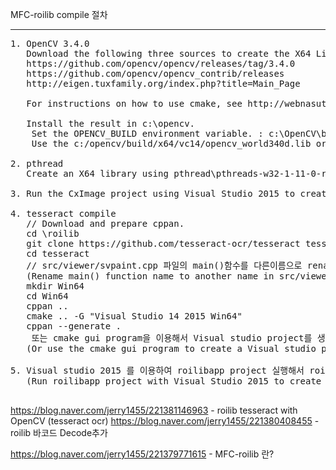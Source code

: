 
MFC-roilib compile 절차

----
<pre>
1. OpenCV 3.4.0
   Download the following three sources to create the X64 Library (opencv_world340d.lib and opencv_world340.lib)
   https://github.com/opencv/opencv/releases/tag/3.4.0       ==> Source code(zip)
   https://github.com/opencv/opencv_contrib/releases         ==> 3.4.0 zip
   http://eigen.tuxfamily.org/index.php?title=Main_Page      ==> latest stable release

   For instructions on how to use cmake, see http://webnasutes.tistory.com/1036.

   Install the result in c:\opencv.
    Set the OPENCV_BUILD environment variable. : c:\OpenCV\build
    Use the c:/opencv/build/x64/vc14/opencv_world340d.lib or c:/opencv/build/x64/vc14/opencv_world340.lib library.
    
2. pthread
   Create an X64 library using pthread\pthreads-w32-1-11-0-release\pthread.sln
    
3. Run the CxImage project using Visual Studio 2015 to create the X64 library.

4. tesseract compile
   // Download and prepare cppan.
   cd \roilib
   git clone https://github.com/tesseract-ocr/tesseract tesseract
   cd tesseract
   // src/viewer/svpaint.cpp 파일의 main()함수를 다른이름으로 rename해줍니다.
   (Rename main() function name to another name in src/viewer/svpaint.cpp file)
   mkdir Win64
   cd Win64
   cppan ..
   cmake .. -G "Visual Studio 14 2015 Win64"
   cppan --generate .
    또는 cmake gui program을 이용해서 Visual studio project를 생성합니다.
   (Or use the cmake gui program to create a Visual studio project.)

5. Visual studio 2015 를 이용하여 roilibapp project 실행해서 roilibapp.exe를 생성합니다.
   (Run roilibapp project with Visual Studio 2015 to create roilibapp.exe.)

</pre>

https://blog.naver.com/jerry1455/221381146963 - roilib tesseract with OpenCV (tesseract ocr)
https://blog.naver.com/jerry1455/221380408455 - roilib 바코드 Decode추가   

https://blog.naver.com/jerry1455/221379771615 - MFC-roilib 란?


